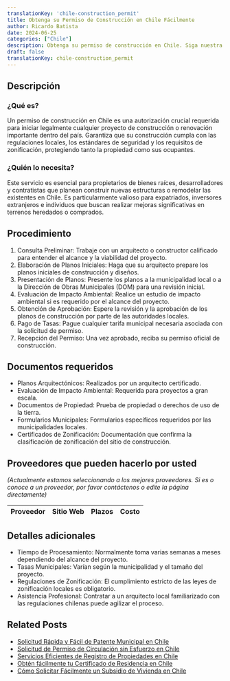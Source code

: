 ```yaml
---
translationKey: 'chile-construction_permit'
title: Obtenga su Permiso de Construcción en Chile Fácilmente
author: Ricardo Batista
date: 2024-06-25
categories: ["Chile"]
description: Obtenga su permiso de construcción en Chile. Siga nuestra guía para un proceso de aprobación sin problemas. Ideal para nuevas construcciones y renovaciones.
draft: false
translationKey: chile-construction_permit
---
```


## Descripción
### ¿Qué es?
Un permiso de construcción en Chile es una autorización crucial requerida para iniciar legalmente cualquier proyecto de construcción o renovación importante dentro del país. Garantiza que su construcción cumpla con las regulaciones locales, los estándares de seguridad y los requisitos de zonificación, protegiendo tanto la propiedad como sus ocupantes.

### ¿Quién lo necesita?
Este servicio es esencial para propietarios de bienes raíces, desarrolladores y contratistas que planean construir nuevas estructuras o remodelar las existentes en Chile. Es particularmente valioso para expatriados, inversores extranjeros e individuos que buscan realizar mejoras significativas en terrenos heredados o comprados.

## Procedimiento

1. Consulta Preliminar: Trabaje con un arquitecto o constructor calificado para entender el alcance y la viabilidad del proyecto.
2. Elaboración de Planos Iniciales: Haga que su arquitecto prepare los planos iniciales de construcción y diseños.
3. Presentación de Planos: Presente los planos a la municipalidad local o a la Dirección de Obras Municipales (DOM) para una revisión inicial.
4. Evaluación de Impacto Ambiental: Realice un estudio de impacto ambiental si es requerido por el alcance del proyecto.
5. Obtención de Aprobación: Espere la revisión y la aprobación de los planos de construcción por parte de las autoridades locales.
6. Pago de Tasas: Pague cualquier tarifa municipal necesaria asociada con la solicitud de permiso.
7. Recepción del Permiso: Una vez aprobado, reciba su permiso oficial de construcción.

## Documentos requeridos

- Planos Arquitectónicos: Realizados por un arquitecto certificado.
- Evaluación de Impacto Ambiental: Requerida para proyectos a gran escala.
- Documentos de Propiedad: Prueba de propiedad o derechos de uso de la tierra.
- Formularios Municipales: Formularios específicos requeridos por las municipalidades locales.
- Certificados de Zonificación: Documentación que confirma la clasificación de zonificación del sitio de construcción.

## Proveedores que pueden hacerlo por usted
_(Actualmente estamos seleccionando a los mejores proveedores. Si es o conoce a un proveedor, por favor contáctenos o edite la página directamente)_

| Proveedor        |     Sitio Web     |     Plazos    |       Costo      |
| :-------------: | :-------------: |  :-------------: | :-------------: |

## Detalles adicionales

- Tiempo de Procesamiento: Normalmente toma varias semanas a meses dependiendo del alcance del proyecto.
- Tasas Municipales: Varían según la municipalidad y el tamaño del proyecto.
- Regulaciones de Zonificación: El cumplimiento estricto de las leyes de zonificación locales es obligatorio.
- Asistencia Profesional: Contratar a un arquitecto local familiarizado con las regulaciones chilenas puede agilizar el proceso.


## Related Posts

- [Solicitud Rápida y Fácil de Patente Municipal en Chile](https://tramitit.com/es/guides/chile/solicitud_de_patente_municipal/)
- [Solicitud de Permiso de Circulación sin Esfuerzo en Chile](https://tramitit.com/es/guides/chile/permiso_de_circulaci%C3%B3n/)
- [Servicios Eficientes de Registro de Propiedades en Chile](https://tramitit.com/es/guides/chile/inscripci%C3%B3n_en_el_registro_de_propiedad/)
- [Obtén fácilmente tu Certificado de Residencia en Chile](https://tramitit.com/es/guides/chile/certificado_de_residencia/)
- [Cómo Solicitar Fácilmente un Subsidio de Vivienda en Chile](https://tramitit.com/es/guides/chile/solicitud_de_subsidio_habitacional/)